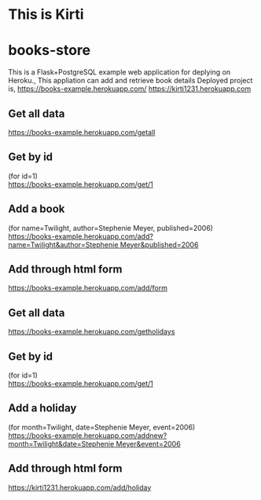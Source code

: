 # This is Kirti
# books-store

This is a Flask+PostgreSQL example web application for deplying on Heroku.,
This appliation can add and retrieve book details 
Deployed project is,
  https://books-example.herokuapp.com/
  https://kirti1231.herokuapp.com

## Get all data
https://books-example.herokuapp.com/getall
  
## Get by id 
(for id=1)  
https://books-example.herokuapp.com/get/1
   
## Add a book
(for name=Twilight, author=Stephenie Meyer, published=2006)  
[https://books-example.herokuapp.com/add?name=Twilight&author=Stephenie Meyer&published=2006](https://books-example.herokuapp.com/add?name=Twilight&author=Stephenie%20Meyer&published=2006)
   
## Add through html form
https://books-example.herokuapp.com/add/form

## Get all data
https://books-example.herokuapp.com/getholidays
  
## Get by id 
(for id=1)  
https://books-example.herokuapp.com/get/1
   
## Add a holiday
(for month=Twilight, date=Stephenie Meyer, event=2006)  
[https://books-example.herokuapp.com/addnew?month=Twilight&date=Stephenie Meyer&event=2006](https://books-example.herokuapp.com/addnew?month=Twilight&date=Stephenie%20Meyer&event=2006)
   
## Add through html form
https://kirti1231.herokuapp.com/add/holiday
